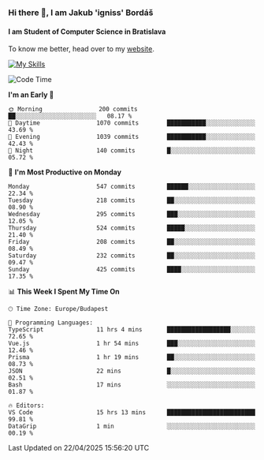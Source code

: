 ### Hi there 👋, I am Jakub 'igniss' Bordáš

#### I am Student of Computer Science in Bratislava
To know me better, head over to my [website](https://bordas.sk).

[![My Skills](https://skillicons.dev/icons?i=js,typescript,html,css,figma,svelte,vue,next,postgresql,nest,express,nodejs)](https://bordas.sk)


<!--START_SECTION:waka-->
![Code Time](http://img.shields.io/badge/Code%20Time-1%2C855%20hrs%204%20mins-blue)

**I'm an Early 🐤** 

```text
🌞 Morning                200 commits         ██░░░░░░░░░░░░░░░░░░░░░░░   08.17 % 
🌆 Daytime                1070 commits        ███████████░░░░░░░░░░░░░░   43.69 % 
🌃 Evening                1039 commits        ███████████░░░░░░░░░░░░░░   42.43 % 
🌙 Night                  140 commits         █░░░░░░░░░░░░░░░░░░░░░░░░   05.72 % 
```
📅 **I'm Most Productive on Monday** 

```text
Monday                   547 commits         ██████░░░░░░░░░░░░░░░░░░░   22.34 % 
Tuesday                  218 commits         ██░░░░░░░░░░░░░░░░░░░░░░░   08.90 % 
Wednesday                295 commits         ███░░░░░░░░░░░░░░░░░░░░░░   12.05 % 
Thursday                 524 commits         █████░░░░░░░░░░░░░░░░░░░░   21.40 % 
Friday                   208 commits         ██░░░░░░░░░░░░░░░░░░░░░░░   08.49 % 
Saturday                 232 commits         ██░░░░░░░░░░░░░░░░░░░░░░░   09.47 % 
Sunday                   425 commits         ████░░░░░░░░░░░░░░░░░░░░░   17.35 % 
```


📊 **This Week I Spent My Time On** 

```text
🕑︎ Time Zone: Europe/Budapest

💬 Programming Languages: 
TypeScript               11 hrs 4 mins       ██████████████████░░░░░░░   72.65 % 
Vue.js                   1 hr 54 mins        ███░░░░░░░░░░░░░░░░░░░░░░   12.46 % 
Prisma                   1 hr 19 mins        ██░░░░░░░░░░░░░░░░░░░░░░░   08.73 % 
JSON                     22 mins             █░░░░░░░░░░░░░░░░░░░░░░░░   02.51 % 
Bash                     17 mins             ░░░░░░░░░░░░░░░░░░░░░░░░░   01.87 % 

🔥 Editors: 
VS Code                  15 hrs 13 mins      █████████████████████████   99.81 % 
DataGrip                 1 min               ░░░░░░░░░░░░░░░░░░░░░░░░░   00.19 % 
```


 Last Updated on 22/04/2025 15:56:20 UTC
<!--END_SECTION:waka-->
